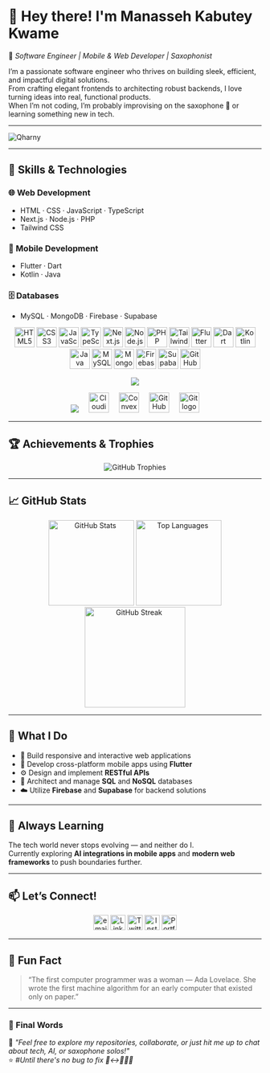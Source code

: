 # 👋 Hey there! I'm **Manasseh Kabutey Kwame**

🎯 *Software Engineer | Mobile & Web Developer | Saxophonist*  

I’m a passionate software engineer who thrives on building sleek, efficient, and impactful digital solutions.  
From crafting elegant frontends to architecting robust backends, I love turning ideas into real, functional products.  
When I’m not coding, I’m probably improvising on the saxophone 🎷 or learning something new in tech.

<hr>

<p align="left"> 
  <img src="https://komarev.com/ghpvc/?username=qharny&label=Profile%20views&color=0e75b6&style=flat" alt="Qharny" /> 
</p>

---

## 🚀 Skills & Technologies

### 🌐 Web Development
- HTML · CSS · JavaScript · TypeScript  
- Next.js · Node.js · PHP  
- Tailwind CSS  

### 📱 Mobile Development
- Flutter · Dart  
- Kotlin · Java  

### 🗄️ Databases
- MySQL · MongoDB · Firebase · Supabase  

<div align="center">
  <img src="https://cdn.jsdelivr.net/gh/devicons/devicon/icons/html5/html5-original.svg" height="40" alt="HTML5" />
  <img src="https://cdn.jsdelivr.net/gh/devicons/devicon/icons/css3/css3-original.svg" height="40" alt="CSS3" />
  <img src="https://cdn.jsdelivr.net/gh/devicons/devicon/icons/javascript/javascript-original.svg" height="40" alt="JavaScript" />
  <img src="https://cdn.jsdelivr.net/gh/devicons/devicon/icons/typescript/typescript-original.svg" height="40" alt="TypeScript" />
  <img src="https://cdn.jsdelivr.net/gh/devicons/devicon/icons/nextjs/nextjs-original.svg" height="40" alt="Next.js" />
  <img src="https://cdn.jsdelivr.net/gh/devicons/devicon/icons/nodejs/nodejs-original.svg" height="40" alt="Node.js" />
  <img src="https://cdn.jsdelivr.net/gh/devicons/devicon/icons/php/php-original.svg" height="40" alt="PHP" />
  <img src="https://cdn.jsdelivr.net/gh/devicons/devicon/icons/tailwindcss/tailwindcss-original-wordmark.svg" height="40" alt="Tailwind CSS" />
  <img src="https://cdn.jsdelivr.net/gh/devicons/devicon/icons/flutter/flutter-original.svg" height="40" alt="Flutter" />
  <img src="https://cdn.jsdelivr.net/gh/devicons/devicon/icons/dart/dart-original.svg" height="40" alt="Dart" />
  <img src="https://cdn.jsdelivr.net/gh/devicons/devicon/icons/kotlin/kotlin-original.svg" height="40" alt="Kotlin" />
  <img src="https://cdn.jsdelivr.net/gh/devicons/devicon/icons/java/java-original.svg" height="40" alt="Java" />
  <img src="https://cdn.jsdelivr.net/gh/devicons/devicon/icons/mysql/mysql-original.svg" height="40" alt="MySQL" />
  <img src="https://cdn.jsdelivr.net/gh/devicons/devicon/icons/mongodb/mongodb-original.svg" height="40" alt="MongoDB" />
  <img src="https://cdn.jsdelivr.net/gh/devicons/devicon/icons/firebase/firebase-plain.svg" height="40" alt="Firebase" />
  <img src="https://cdn.jsdelivr.net/gh/devicons/devicon/icons/supabase/supabase-original.svg" height="40" alt="Supabase" />
  <img src="https://cdn.jsdelivr.net/gh/devicons/devicon/icons/github/github-original-wordmark.svg" height="40" alt="GitHub" />
</div>
<p align="center">
  <img src="https://skillicons.dev/icons?i=firebase,supabase,git,github,linux,figma,postman,arduino" />
</p>
<p align="center">
  <!-- Cloud Platforms & Deployment -->
  <img src="https://skillicons.dev/icons?i=aws,vercel,netlify,docker,firebase,supabase" />
  <img width="12" />

  <!-- Additional Tools (custom icons where unavailable on skillicons.dev) -->
  <img src="https://www.vectorlogo.zone/logos/cloudinary/cloudinary-icon.svg" height="40" alt="Cloudinary logo" />
  <img width="12" />
  <img src="https://avatars.githubusercontent.com/u/98495594?s=200&v=4" height="40" alt="Convex logo" />
  <img width="12" />
  <img src="https://cdn.jsdelivr.net/gh/devicons/devicon/icons/github/github-original.svg" height="40" alt="GitHub logo" />
  <img width="12" />
  <img src="https://cdn.jsdelivr.net/gh/devicons/devicon/icons/git/git-original.svg" height="40" alt="Git logo" />
</p>


---

## 🏆 Achievements & Trophies
<p align="center">
  <img src="https://github-profile-trophy.vercel.app/?username=qharny&theme=radical&no-frame=true&margin-w=10&margin-h=10" alt="GitHub Trophies" />
</p>

---

## 📈 GitHub Stats

<div align="center">
  <img src="https://github-readme-stats.vercel.app/api?username=Qharny&show_icons=true&theme=radical" height="170" alt="GitHub Stats" />
  <img src="https://github-readme-stats.vercel.app/api/top-langs/?username=Qharny&layout=compact&theme=radical" height="170" alt="Top Languages" />
</div>

<div align="center">
  <img src="https://streak-stats.demolab.com?user=Qharny&theme=radical&hide_border=true" height="200" alt="GitHub Streak" />
</div>

---

## 💼 What I Do

- 🧱 Build responsive and interactive web applications  
- 📱 Develop cross-platform mobile apps using **Flutter**  
- ⚙️ Design and implement **RESTful APIs**  
- 🧩 Architect and manage **SQL** and **NoSQL** databases  
- ☁️ Utilize **Firebase** and **Supabase** for backend solutions  

---

## 🌱 Always Learning

The tech world never stops evolving — and neither do I.  
Currently exploring **AI integrations in mobile apps** and **modern web frameworks** to push boundaries further.  

---

## 📫 Let’s Connect!

<p align="center">
  <a href="mailto:kabuteymanasseh5@gmail.com"><img src="https://cdn.jsdelivr.net/gh/devicons/devicon/icons/google/google-original.svg" height="30" alt="email" /></a>
  <a href="https://www.linkedin.com/in/manasseh-kabutey/" target="_blank"><img src="https://cdn.jsdelivr.net/gh/devicons/devicon/icons/linkedin/linkedin-original.svg" height="30" alt="LinkedIn" /></a>
  <a href="https://twitter.com/mr_kabuteyy" target="_blank"><img src="https://cdn.jsdelivr.net/gh/devicons/devicon/icons/twitter/twitter-original.svg" height="30" alt="Twitter" /></a>
  <a href="https://www.instagram.com/mr_kabuteyy" target="_blank"><img src="https://cdn.jsdelivr.net/gh/devicons/devicon/icons/instagram/instagram-original.svg" height="30" alt="Instagram" /></a>
  <a href="https://manassehkabutey.vercel.app/" target="_blank"><img src="https://cdn.jsdelivr.net/gh/devicons/devicon/icons/github/github-original.svg" height="30" alt="Portfolio" /></a>
</p>

---

## 🎉 Fun Fact

> “The first computer programmer was a woman — Ada Lovelace. She wrote the first machine algorithm for an early computer that existed only on paper.”

---

### 🧭 Final Words

💬 *"Feel free to explore my repositories, collaborate, or just hit me up to chat about tech, AI, or saxophone solos!"*  
⭐ *#Until there's no bug to fix 🙂‍↔👨🏽‍💻*
